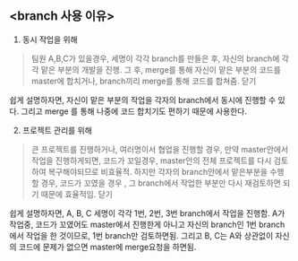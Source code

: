 ##  <branch 사용 이유>
1. 동시 작업을 위해
> 팀원 A,B,C가 있을경우, 세명이 각각 branch를 만들은 후,
자신의 branch에 각각 맡은 부분의 개발을 진행.
그 후, merge를 통해 자신이 맡은 부분의 코드를 master에 합치거나,
branch끼리 merge를 통해 코드를 합쳐줌.
닫기

쉽게 설명하자면,
자신이 맡은 부분의 작업을 각자의 branch에서 동시에 진행할 수 있다.
그리고 merge 를 통해 나중에 코드 합치기도 편하기 때문에 사용한다.


2. 프로젝트 관리를 위해
> 큰 프로젝트를 진행하거나, 여러명이서 협업을 진행할 경우, 
만약 master안에서 작업을 진행하게되면,
코드가 꼬일경우, master안의 전체 프로젝트를 다시 검토하여 복구해야되므로 비효율적.
하지만 각자의 branch안에서 맡은부분을 수행할 경우,
코드가 꼬였을 경우 , 그 branch에서 작업한 부분만 다시 재검토하면 되기 때문에 효율적임.
닫기

쉽게 설명하자면, 
A, B, C 세명이 각각 1번, 2번, 3번 branch에서 작업을 진행함. 
A가 작업중, 코드가 꼬였어도 master에서 진행한게 아니고 자신의 branch인
1번 branch에서 작업을 한 것이므로, 1번 branch만 검토하면됨. 
그리고 B, C는 A와 상관없이 자신의 코드에 문제가 없으면 master에 merge요청을 하면됨.
